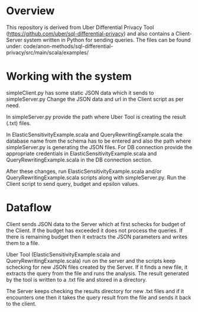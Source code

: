 # Overview

This repository is derived from Uber Differential Privacy Tool (https://github.com/uber/sql-differential-privacy) and also contains a Client-Server system written in Python for sending queries.
The files can be found under: code/anon-methods/sql-differential-privacy/src/main/scala/examples/

# Working with the system

simpleClient.py has some static JSON data which it sends to simpleServer.py
Change the JSON data and url in the Client script as per need.

In simpleServer.py provide the path where Uber Tool is creating the result (.txt) files.

In ElasticSensitivityExample.scala and QueryRewritingExample.scala the database name from the schema has to be entered and also the path where simpleServer.py is generating the JSON files. 
For DB connection provide the appropriate credentials in ElasticSensitivityExample.scala and QueryRewritingExample.scala in the DB connection section.

After these changes, run ElasticSensitivityExample.scala and/or QueryRewritingExample.scala scripts along with simpleServer.py.
Run the Client script to send query, budget and epsilon values. 

# Dataflow

Client sends JSON data to the Server which at first schecks for budget of the Client. If the budget has exceeded it does not process the queries. If there is remaining budget then it extracts the JSON parameters and writes them to a file. 

Uber Tool (ElasticSensitivityExample.scala and QueryRewritingExample.scala) run on the server and the scripts keep schecking for new JSON files created by the Server. If it finds a new file, it extracts the query from the file and runs the analysis. The result generated by the tool is written to a .txt file and stored in a directory. 

The Server keeps checking the results directory for new .txt files and if it encounters one then it takes the query result from the file and sends it back to the client. 





